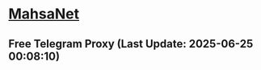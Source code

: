 
# [MahsaNet](https://t.me/mahsa_net)
## Free Telegram Proxy (Last Update: 2025-06-25 00:08:10)

    